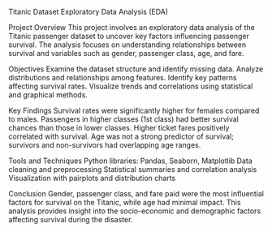 Titanic Dataset Exploratory Data Analysis (EDA)

Project Overview
This project involves an exploratory data analysis of the Titanic passenger dataset to uncover key factors influencing passenger survival. 
The analysis focuses on understanding relationships between survival and variables such as gender, passenger class, age, and fare.

Objectives
Examine the dataset structure and identify missing data.
Analyze distributions and relationships among features.
Identify key patterns affecting survival rates.
Visualize trends and correlations using statistical and graphical methods.

Key Findings
Survival rates were significantly higher for females compared to males.
Passengers in higher classes (1st class) had better survival chances than those in lower classes.
Higher ticket fares positively correlated with survival.
Age was not a strong predictor of survival; survivors and non-survivors had overlapping age ranges.

Tools and Techniques
Python libraries: Pandas, Seaborn, Matplotlib
Data cleaning and preprocessing
Statistical summaries and correlation analysis
Visualization with pairplots and distribution charts

Conclusion
Gender, passenger class, and fare paid were the most influential factors for survival on the Titanic, while age had minimal impact. 
This analysis provides insight into the socio-economic and demographic factors affecting survival during the disaster.

